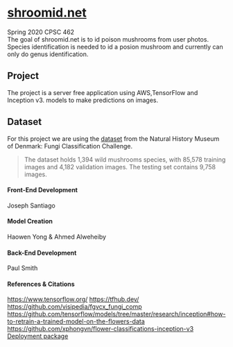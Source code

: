 # [shroomid.net](https://shroomid.net)
Spring 2020 CPSC 462  
The goal of shroomid.net is to id poison mushrooms from user photos.
Species identification is needed to id a posion mushroom and currently
can only do genus identification.

## Project
The project is a server free application using AWS,TensorFlow and Inception v3. models to make
predictions on images.

## Dataset
For this project we are using the [dataset](https://github.com/visipedia/fgvcx_fungi_comp#data) from the Natural History Museum of Denmark: Fungi Classification Challenge.  

> The dataset holds 1,394 wild mushrooms species, with 85,578 training images and
> 4,182 validation images. The testing set contains 9,758 images.

 
#### Front-End Development
Joseph Santiago
#### Model Creation
Haowen Yong & Ahmed Alweheiby
#### Back-End Development
Paul Smith

#### References & Citations
https://www.tensorflow.org/
https://tfhub.dev/
https://github.com/visipedia/fgvcx_fungi_comp
https://github.com/tensorflow/models/tree/master/research/inception#how-to-retrain-a-trained-model-on-the-flowers-data 
https://github.com/xphongvn/flower-classifications-inception-v3  
[Deployment package](https://aws.amazon.com/blogs/machine-learning/how-to-deploy-deep-learning-models-with-aws-lambda-and-tensorflow/)

